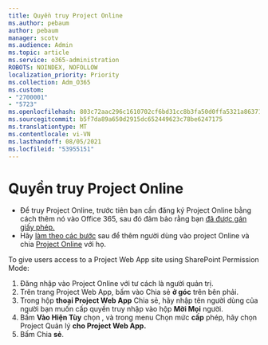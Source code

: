 ```yaml
---
title: Quyền truy Project Online
ms.author: pebaum
author: pebaum
manager: scotv
ms.audience: Admin
ms.topic: article
ms.service: o365-administration
ROBOTS: NOINDEX, NOFOLLOW
localization_priority: Priority
ms.collection: Adm_O365
ms.custom:
- "2700001"
- "5723"
ms.openlocfilehash: 803c72aac296c1610702cf6bd31cc8b3fa50d0ffa5321a8637186992bd51de3f
ms.sourcegitcommit: b5f7da89a650d2915dc652449623c78be6247175
ms.translationtype: MT
ms.contentlocale: vi-VN
ms.lasthandoff: 08/05/2021
ms.locfileid: "53955151"
---
```

# <a name="access-project-online"></a>Quyền truy Project Online

- Để truy Project Online, trước tiên [](https://docs.microsoft.com/ProjectOnline/get-started-with-project-online) bạn cần đăng ký Project Online bằng cách thêm nó vào Office 365, sau đó đảm bảo rằng bạn [đã được gán giấy phép.](https://docs.microsoft.com/ProjectOnline/step-1-sign-up-for-project-online#next-make-sure-you-can-get-in)
- Hãy [làm theo các bước](https://docs.microsoft.com/ProjectOnline/step-2-add-people-to-project-online) sau để thêm người dùng vào project Online và chia [Project Online](https://docs.microsoft.com/ProjectOnline/step-2-add-people-to-project-online#4-finally-share-project-online-with-the-people-you-added) với họ.

To give users access to a Project Web App site using SharePoint Permission Mode:

1. Đăng nhập vào Project Online với tư cách là người quản trị.
2. Trên trang Project Web App, bấm vào Chia sẻ **ở góc** trên bên phải.
3. Trong hộp **thoại Project Web App** Chia sẻ, hãy nhập tên người dùng của người bạn muốn cấp quyền truy nhập vào hộp **Mời Mọi** người.
4. Bấm **Vào Hiện Tùy** chọn , và trong menu Chọn mức **cấp** phép, hãy chọn Project Quản lý **cho Project Web App.**
5. Bấm Chia **sẻ**.

